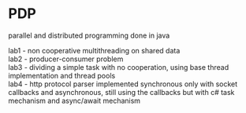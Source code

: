# PDP
 parallel and distributed programming done in java

lab1 - non cooperative multithreading on shared data<br />
lab2 - producer-consumer problem<br />
lab3 - dividing a simple task with no cooperation, using base thread implementation and thread pools<br />
lab4 - http protocol parser implemented synchronous only with socket callbacks and asynchronous, still using the callbacks but with c# task mechanism and async/await mechanism<br />
